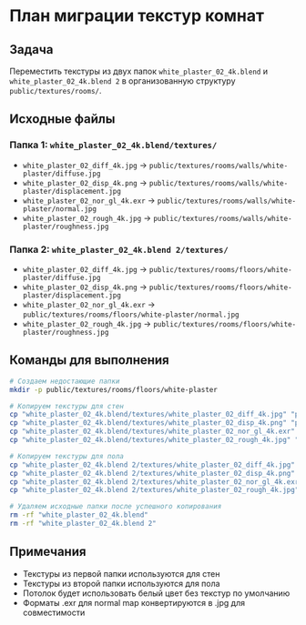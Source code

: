# План миграции текстур комнат

## Задача
Переместить текстуры из двух папок `white_plaster_02_4k.blend` и `white_plaster_02_4k.blend 2` в организованную структуру `public/textures/rooms/`.

## Исходные файлы
### Папка 1: `white_plaster_02_4k.blend/textures/`
- `white_plaster_02_diff_4k.jpg` → `public/textures/rooms/walls/white-plaster/diffuse.jpg`
- `white_plaster_02_disp_4k.png` → `public/textures/rooms/walls/white-plaster/displacement.jpg`
- `white_plaster_02_nor_gl_4k.exr` → `public/textures/rooms/walls/white-plaster/normal.jpg`
- `white_plaster_02_rough_4k.jpg` → `public/textures/rooms/walls/white-plaster/roughness.jpg`

### Папка 2: `white_plaster_02_4k.blend 2/textures/`
- `white_plaster_02_diff_4k.jpg` → `public/textures/rooms/floors/white-plaster/diffuse.jpg`
- `white_plaster_02_disp_4k.png` → `public/textures/rooms/floors/white-plaster/displacement.jpg`
- `white_plaster_02_nor_gl_4k.exr` → `public/textures/rooms/floors/white-plaster/normal.jpg`
- `white_plaster_02_rough_4k.jpg` → `public/textures/rooms/floors/white-plaster/roughness.jpg`

## Команды для выполнения

```bash
# Создаем недостающие папки
mkdir -p public/textures/rooms/floors/white-plaster

# Копируем текстуры для стен
cp "white_plaster_02_4k.blend/textures/white_plaster_02_diff_4k.jpg" "public/textures/rooms/walls/white-plaster/diffuse.jpg"
cp "white_plaster_02_4k.blend/textures/white_plaster_02_disp_4k.png" "public/textures/rooms/walls/white-plaster/displacement.jpg"
cp "white_plaster_02_4k.blend/textures/white_plaster_02_nor_gl_4k.exr" "public/textures/rooms/walls/white-plaster/normal.jpg"
cp "white_plaster_02_4k.blend/textures/white_plaster_02_rough_4k.jpg" "public/textures/rooms/walls/white-plaster/roughness.jpg"

# Копируем текстуры для пола
cp "white_plaster_02_4k.blend 2/textures/white_plaster_02_diff_4k.jpg" "public/textures/rooms/floors/white-plaster/diffuse.jpg"
cp "white_plaster_02_4k.blend 2/textures/white_plaster_02_disp_4k.png" "public/textures/rooms/floors/white-plaster/displacement.jpg"
cp "white_plaster_02_4k.blend 2/textures/white_plaster_02_nor_gl_4k.exr" "public/textures/rooms/floors/white-plaster/normal.jpg"
cp "white_plaster_02_4k.blend 2/textures/white_plaster_02_rough_4k.jpg" "public/textures/rooms/floors/white-plaster/roughness.jpg"

# Удаляем исходные папки после успешного копирования
rm -rf "white_plaster_02_4k.blend"
rm -rf "white_plaster_02_4k.blend 2"
```

## Примечания
- Текстуры из первой папки используются для стен
- Текстуры из второй папки используются для пола
- Потолок будет использовать белый цвет без текстур по умолчанию
- Форматы .exr для normal map конвертируются в .jpg для совместимости